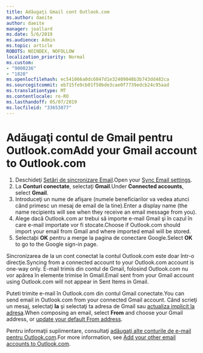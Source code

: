 ```yaml
---
title: Adăugaţi Gmail cont Outlook.com
ms.author: daeite
author: daeite
manager: joallard
ms.date: 5/6/2019
ms.audience: Admin
ms.topic: article
ROBOTS: NOINDEX, NOFOLLOW
localization_priority: Normal
ms.custom:
- "9000236"
- "1820"
ms.openlocfilehash: ec541066a0dc6047d1e32409048b3b743dd482ca
ms.sourcegitcommit: eb715fe9cb01f50bde3cae0f7739edcb24c95aad
ms.translationtype: MT
ms.contentlocale: ro-RO
ms.lasthandoff: 05/07/2019
ms.locfileid: "33653877"
---
```

# <a name="add-your-gmail-account-to-outlookcom"></a><span data-ttu-id="82fbe-102">Adăugaţi contul de Gmail pentru Outlook.com</span><span class="sxs-lookup"><span data-stu-id="82fbe-102">Add your Gmail account to Outlook.com</span></span>

1. <span data-ttu-id="82fbe-103">Deschideţi [Setări de sincronizare Email](https://go.microsoft.com/fwlink/?linkid=875264).</span><span class="sxs-lookup"><span data-stu-id="82fbe-103">Open your [Sync Email settings](https://go.microsoft.com/fwlink/?linkid=875264).</span></span>
2. <span data-ttu-id="82fbe-104">La **Conturi conectate**, selectaţi **Gmail**.</span><span class="sxs-lookup"><span data-stu-id="82fbe-104">Under **Connected accounts**, select **Gmail**.</span></span>
3. <span data-ttu-id="82fbe-105">Introduceţi un nume de afișare (numele beneficiarilor va vedea atunci când primesc un mesaj de email de la tine).</span><span class="sxs-lookup"><span data-stu-id="82fbe-105">Enter a display name (the name recipients will see when they receive an email message from you).</span></span>
4. <span data-ttu-id="82fbe-106">Alege dacă Outlook.com ar trebui să importe e-mail Gmail şi în cazul în care e-mail importate vor fi stocate.</span><span class="sxs-lookup"><span data-stu-id="82fbe-106">Choose if Outlook.com should import your email from Gmail and where imported email will be stored.</span></span>
5. <span data-ttu-id="82fbe-107">Selectaþi **OK** pentru a merge la pagina de conectare Google.</span><span class="sxs-lookup"><span data-stu-id="82fbe-107">Select **OK** to go to the Google sign-in page.</span></span>

<span data-ttu-id="82fbe-108">Sincronizarea de la un cont conectat la contul Outlook.com este doar într-o direcţie.</span><span class="sxs-lookup"><span data-stu-id="82fbe-108">Syncing from a connected account to your Outlook.com account is one-way only.</span></span> <span data-ttu-id="82fbe-109">E-mail trimis din contul de Gmail, folosind Outlook.com nu vor apărea în elemente trimise în Gmail.</span><span class="sxs-lookup"><span data-stu-id="82fbe-109">Email sent from your Gmail account using Outlook.com will not appear in Sent Items in Gmail.</span></span>

<span data-ttu-id="82fbe-110">Puteti trimite e-mail în Outlook.com din contul Gmail conectate.</span><span class="sxs-lookup"><span data-stu-id="82fbe-110">You can send email in Outlook.com from your connected Gmail account.</span></span> <span data-ttu-id="82fbe-111">Când scrieţi un mesaj, selectaţi **la** şi selectaţi ta adresa de Gmail sau [actualiza implicit la adresa](https://go.microsoft.com/fwlink/?linkid=875264).</span><span class="sxs-lookup"><span data-stu-id="82fbe-111">When composing an email, select **From** and choose your Gmail address, or [update your default From address](https://go.microsoft.com/fwlink/?linkid=875264).</span></span>

<span data-ttu-id="82fbe-112">Pentru informaţii suplimentare, consultaţi [adăugaţi alte conturile de e-mail pentru Outlook.com](https://support.office.com/article/c5224df4-5885-4e79-91ba-523aa743f0ba).</span><span class="sxs-lookup"><span data-stu-id="82fbe-112">For more information, see [Add your other email accounts to Outlook.com](https://support.office.com/article/c5224df4-5885-4e79-91ba-523aa743f0ba).</span></span>